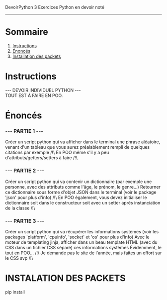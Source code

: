  DevoirPython
3 Exercices Python en devoir noté

---
# Sommaire
1. [Instructions](#instructions)
2. [Énoncés](#énoncés)
3. [Installation des packets](#installation-des-packets)

# Instructions
 --- DEVOIR INDIVIDUEL PYTHON ---  
 TOUT EST À FAIRE EN POO.

# Énoncés

### --- PARTIE 1 ---

 Créer un script python qui va afficher dans le terminal une phrase aléatoire,
 venant d'un tableau que vous aurez préalablement rempli de quelques citations par exemple
 /!\ En POO même s'il y a peu d'attributs/getters/setters à faire /!\

### --- PARTIE 2 ---

 Créer un script python qui va contenir un dictionnaire (par exemple une personne, avec des attributs comme l'âge, le prénom, le genre...)
 Retourner ce dictionnaire sous forme d'objet JSON dans le terminal (voir le package 'json' pour plus d'info)
 /!\ En POO également, vous devez initialiser le dictionnaire soit dans le constructeur soit avec un setter après instanciation de la classe /!\

### --- PARTIE 3 ---

 Créer un script python qui va récupérer les informations systèmes (voir les packages 'platform', 'cpuinfo', 'socket' et 'os' pour plus d'info)
 Avec le moteur de templating jinja, afficher dans un beau template HTML (avec du CSS dans un fichier CSS séparé) ces informations systèmes
 Évidemment, le tout en POO...
 /!\ Je demande pas le site de l'année, mais faites un effort sur le CSS svp /!\

# INSTALATION DES PACKETS

 pip install
